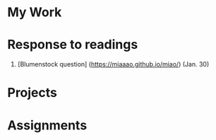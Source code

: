 # My Work

# Response to readings

1. [Blumenstock question] (https://miaaao.github.io/miao/) (Jan. 30)

# Projects

# Assignments
